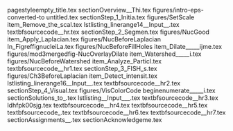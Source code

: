 pagestyleempty_title.tex
sectionOverview__Thi.tex
figures/intro-eps-converted-to
untitled.tex
sectionStep_1_Initia.tex
figures/SetScale
item_Remove_the_scal.tex
lstlisting_linerange14__Input__.tex
textbfsourcecode__hr.tex
sectionStep_2_Segmen.tex
figures/NucGood
item_Apply_Laplacian.tex
figures/NucBeforeLaplacian
In_FigreffignucleiLa.tex
figures/NucBeforeFillHoles
item_Dilate_____ijme.tex
figures/mod3mergedfig-NucOverlayDilate
item_Watershed_____i.tex
figures/NucBeforeWatershed
item_Analyze_Particl.tex
textbfsourcecode__hr1.tex
sectionStep_3_FISH_s.tex
figures/Ch3BeforeLaplacian
item_Detect_intensit.tex
lstlisting_linerange16__Input__.tex
textbfsourcecode__hr2.tex
sectionStep_4_Visual.tex
figures/VisColorCode
beginenumerate_____i.tex
sectionSolutions_to_.tex
lstlisting__Input___.tex
textbfsourcecode__hr3.tex
ldhfpk00sjg.tex
textbfsourcecode__hr4.tex
textbfsourcecode__hr5.tex
textbfsourcecode_.tex
textbfsourcecode__hr6.tex
textbfsourcecode__hr7.tex
sectionAssignments__.tex
sectionAcknowledgeme.tex